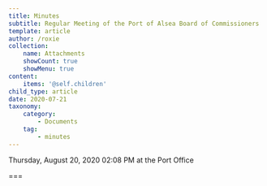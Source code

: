 ```yaml
---
title: Minutes
subtitle: Regular Meeting of the Port of Alsea Board of Commissioners
template: article
author: /roxie
collection:
    name: Attachments
    showCount: true
    showMenu: true
content:
    items: '@self.children'
child_type: article
date: 2020-07-21
taxonomy:
    category: 
        - Documents
    tag: 
        - minutes
---
```


Thursday, August 20, 2020 02:08 PM at the Port Office

===


